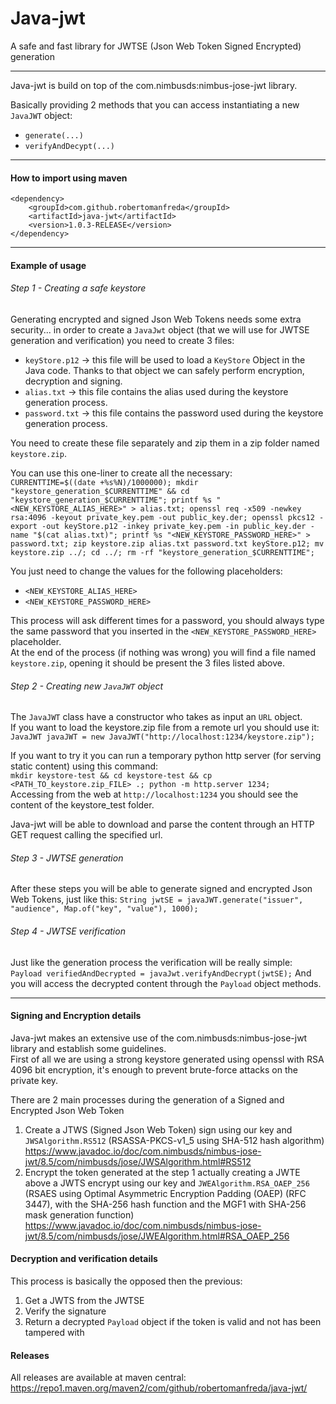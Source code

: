 # Java-jwt
A safe and fast library for JWTSE (Json Web Token Signed Encrypted) generation 

---

Java-jwt is build on top of the com.nimbusds:nimbus-jose-jwt library.    

Basically providing 2 methods that you can access instantiating a new `JavaJWT` object:
- `generate(...)`  
- `verifyAndDecypt(...)`

---

#### How to import using maven
```
<dependency>
    <groupId>com.github.robertomanfreda</groupId>
    <artifactId>java-jwt</artifactId>
    <version>1.0.3-RELEASE</version>
</dependency>
```  

---

#### Example of usage
###### Step 1 - Creating a safe keystore
Generating encrypted and signed Json Web Tokens needs some extra security... in order to create a `JavaJwt` object 
(that we will use for JWTSE generation and verification) you need to create 3 files:  
- `keyStore.p12` -> this file will be used to load a `KeyStore` Object in the Java code. Thanks to that object we can
    safely perform encryption, decryption and signing.
- `alias.txt`    -> this file contains the alias used during the keystore generation process.
- `password.txt` -> this file contains the password used during the keystore generation process.

You need to create these file separately and zip them in a zip folder named `keystore.zip`.  
  
You can use this one-liner to create all the necessary:  
`CURRENTTIME=$((date +%s%N)/1000000);
 mkdir "keystore_generation_$CURRENTTIME" && cd "keystore_generation_$CURRENTTIME";
 printf %s "<NEW_KEYSTORE_ALIAS_HERE>" > alias.txt;
 openssl req -x509 -newkey rsa:4096 -keyout private_key.pem -out public_key.der;
 openssl pkcs12 -export -out keyStore.p12 -inkey private_key.pem -in public_key.der -name "$(cat alias.txt)";
 printf %s "<NEW_KEYSTORE_PASSWORD_HERE>" > password.txt;
 zip keystore.zip alias.txt password.txt keyStore.p12;
 mv keystore.zip ../;
 cd ../;
 rm -rf "keystore_generation_$CURRENTTIME";`  
 
You just need to change the values for the following placeholders:  
- `<NEW_KEYSTORE_ALIAS_HERE>`
- `<NEW_KEYSTORE_PASSWORD_HERE>`  
  
This process will ask different times for a password, you should always type the same password that you inserted in the 
`<NEW_KEYSTORE_PASSWORD_HERE>` placeholder.    
At the end of the process (if nothing was wrong) you will find a file named `keystore.zip`, opening it should be 
present the 3 files listed above.

###### Step 2 - Creating new `JavaJWT` object
The `JavaJWT` class have a constructor who takes as input an `URL` object.     
If you want to load the keystore.zip file from a remote url you should use it:        
`JavaJWT javaJWT = new JavaJWT("http://localhost:1234/keystore.zip");`

If you want to try it you can run a temporary python http server (for serving static content) using this command:  
`mkdir keystore-test && cd keystore-test && cp <PATH_TO_keystore.zip_FILE> .; python -m http.server 1234;`  
Accessing from the web at `http://localhost:1234` you should see the content of the keystore_test folder.

Java-jwt will be able to download and parse the content through an HTTP GET request calling the specified url.  

###### Step 3 - JWTSE generation
After these steps you will be able to generate signed and encrypted Json Web Tokens, just like this:
`String jwtSE = javaJWT.generate("issuer", "audience", Map.of("key", "value"), 1000);`  

###### Step 4 - JWTSE verification
Just like the generation process the verification will be really simple:  
`Payload verifiedAndDecrypted = javaJwt.verifyAndDecrypt(jwtSE);`
And you will access the decrypted content through the `Payload` object methods.

--- 

#### Signing and Encryption details   
Java-jwt makes an extensive use of the com.nimbusds:nimbus-jose-jwt library and establish some guidelines.  
First of all we are using a strong keystore generated using openssl with RSA 4096 bit encryption, it's enough to 
prevent brute-force attacks on the private key.

There are 2 main processes during the generation of a Signed and Encrypted Json Web Token
1) Create a JTWS (Signed Json Web Token)
     sign using our key and `JWSAlgorithm.RS512` (RSASSA-PKCS-v1_5 using SHA-512 hash algorithm)  
     https://www.javadoc.io/doc/com.nimbusds/nimbus-jose-jwt/8.5/com/nimbusds/jose/JWSAlgorithm.html#RS512
2) Encrypt the token generated at the step 1 actually creating a JWTE above a JWTS 
     encrypt using our key and `JWEAlgorithm.RSA_OAEP_256` (RSAES using Optimal Asymmetric Encryption Padding (OAEP) 
     (RFC 3447), with the SHA-256 hash function and the MGF1 with SHA-256 mask generation function)   
     https://www.javadoc.io/doc/com.nimbusds/nimbus-jose-jwt/8.5/com/nimbusds/jose/JWEAlgorithm.html#RSA_OAEP_256

#### Decryption and verification details
This process is basically the opposed then the previous:  
1) Get a JWTS from the JWTSE  
2) Verify the signature  
3) Return a decrypted `Payload` object if the token is valid and not has been tampered with  


#### Releases
All releases are available at maven central: https://repo1.maven.org/maven2/com/github/robertomanfreda/java-jwt/